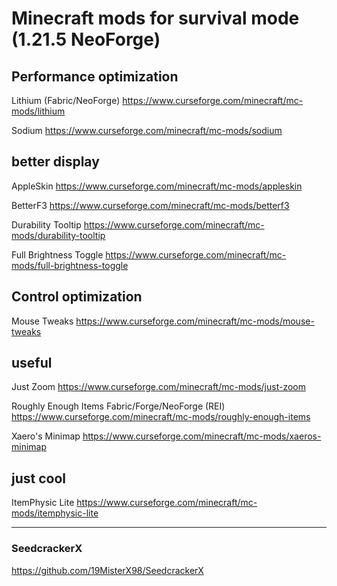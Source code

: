 # Minecraft mods for survival mode (1.21.5 NeoForge)

## Performance optimization

 Lithium (Fabric/NeoForge)
https://www.curseforge.com/minecraft/mc-mods/lithium

 Sodium
https://www.curseforge.com/minecraft/mc-mods/sodium

## better display 

 AppleSkin
https://www.curseforge.com/minecraft/mc-mods/appleskin

 BetterF3
https://www.curseforge.com/minecraft/mc-mods/betterf3

 Durability Tooltip
https://www.curseforge.com/minecraft/mc-mods/durability-tooltip

 Full Brightness Toggle
https://www.curseforge.com/minecraft/mc-mods/full-brightness-toggle

## Control optimization

 Mouse Tweaks
https://www.curseforge.com/minecraft/mc-mods/mouse-tweaks

## useful

 Just Zoom
https://www.curseforge.com/minecraft/mc-mods/just-zoom

 Roughly Enough Items Fabric/Forge/NeoForge (REI)
https://www.curseforge.com/minecraft/mc-mods/roughly-enough-items

 Xaero's Minimap
https://www.curseforge.com/minecraft/mc-mods/xaeros-minimap

## just cool

 ItemPhysic Lite
https://www.curseforge.com/minecraft/mc-mods/itemphysic-lite


---

### SeedcrackerX
https://github.com/19MisterX98/SeedcrackerX
